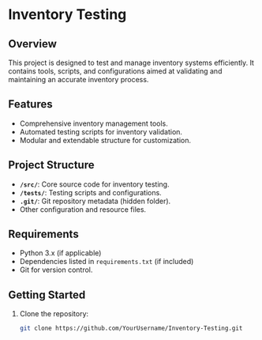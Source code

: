 # Inventory Testing

## Overview
This project is designed to test and manage inventory systems efficiently. It contains tools, scripts, and configurations aimed at validating and maintaining an accurate inventory process.

## Features
- Comprehensive inventory management tools.
- Automated testing scripts for inventory validation.
- Modular and extendable structure for customization.

## Project Structure
- **`/src/`**: Core source code for inventory testing.
- **`/tests/`**: Testing scripts and configurations.
- **`.git/`**: Git repository metadata (hidden folder).
- Other configuration and resource files.

## Requirements
- Python 3.x (if applicable)
- Dependencies listed in `requirements.txt` (if included)
- Git for version control.

## Getting Started
1. Clone the repository:
   ```bash
   git clone https://github.com/YourUsername/Inventory-Testing.git
